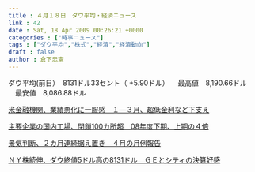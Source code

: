 ```yaml
---
title : ４月１８日　ダウ平均・経済ニュース
link : 42
date : Sat, 18 Apr 2009 00:26:21 +0000
categories : ["時事ニュース"]
tags : ["ダウ平均","株式","経済","経済動向"]
draft : false
author : 倉下忠憲
---
```


ダウ平均(前日）　8131ドル33セント（ +5.90ドル）
　最高値　8,190.66ドル
　最安値　8,086.88ドル

<a href="http://www.nikkei.co.jp/news/main/20090418AT2M1703G17042009.html">米金融機関、業績悪化に一服感　１―３月、超低金利など下支え</a>

<a href="http://www.nikkei.co.jp/news/main/20090418AT1D1701U17042009.html">主要企業の国内工場、閉鎖100カ所超　08年度下期、上期の４倍</a>

<a href="http://www.nikkei.co.jp/news/keizai/20090418AT3S1702F17042009.html">景気判断、２カ月連続据え置き　４月の月例報告</a>

<a href="http://www.nikkei.co.jp/news/main/20090418AT3L1800218042009.html">ＮＹ株続伸、ダウ終値5ドル高の8131ドル　ＧＥとシティの決算好感</a> 